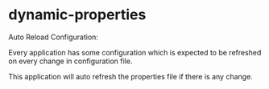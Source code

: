 # dynamic-properties
Auto Reload Configuration: 

Every application has some configuration which is expected to be refreshed on every change in configuration file.

This application will auto refresh the properties file if there is any change.
